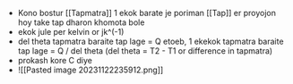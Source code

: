 - Kono bostur [[Tapmatra]] 1 ekok barate je poriman [[Tap]] er proyojon hoy take tap dharon khomota bole 
- ekok jule per kelvin or jk^(-1)
- del theta tapmatra baraite tap lage = Q
	 etoeb, 1 ekekok tapmatra baraite tap lage = Q / del theta (del theta = T2 - T1 or difference in tapmatra) 
- prokash kore C diye
- ![[Pasted image 20231122235912.png]]